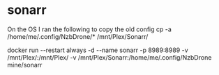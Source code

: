 # sonarr

On the OS I ran the following to copy the old config
cp -a /home/me/.config/NzbDrone/* /mnt/Plex/Sonarr/

docker run --restart always -d --name sonarr -p 8989:8989 -v /mnt/Plex/:/mnt/Plex/ -v /mnt/Plex/Sonarr:/home/me/.config/NzbDrone mine/sonarr
